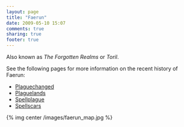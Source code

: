 ```yaml
---
layout: page
title: "Faerun"
date: 2009-05-10 15:07
comments: true
sharing: true
footer: true
---
```

Also known as _The Forgotten Realms_ or _Toril_.

See the following pages for more information on the recent history of Faerun:

* [Plaguechanged](/places/faerun/plaguechanged.html)
* [Plaguelands](/places/faerun/plaguelands.html)
* [Spellplague](/places/faerun/spellplague.html)
* [Spellscars](/places/faerun/spellscars.html)

{% img center /images/faerun_map.jpg %}